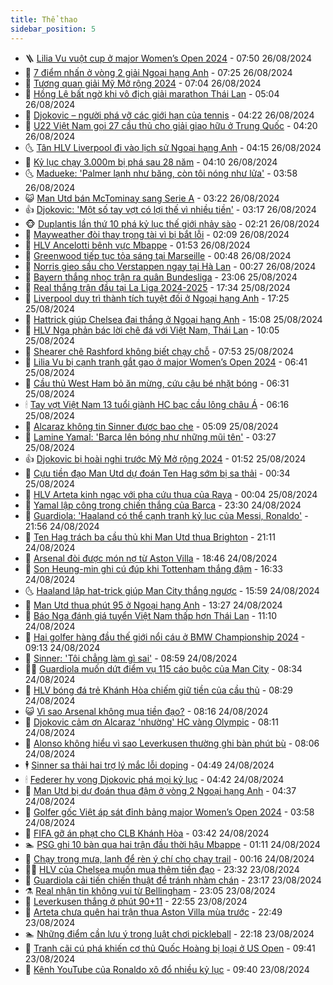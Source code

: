 ```yaml
---
title: Thể thao
sidebar_position: 5
---
```


<!-- vnexpress-the-thao:START -->
- 🪜 [Lilia Vu vuột cup ở major Women’s Open 2024](https://vnexpress.net/lilia-vu-vuot-cup-o-major-women-s-open-2024-4785826.html) - 07:50 26/08/2024
- 🦩 [7 điểm nhấn ở vòng 2 giải Ngoại hạng Anh](https://vnexpress.net/7-diem-nhan-o-vong-2-giai-ngoai-hang-anh-4785755.html) - 07:25 26/08/2024
- 🧰 [Tương quan giải Mỹ Mở rộng 2024](https://vnexpress.net/tuong-quan-giai-my-mo-rong-2024-4785747.html) - 07:04 26/08/2024
- 🤗 [Hồng Lệ bất ngờ khi vô địch giải marathon Thái Lan](https://vnexpress.net/hong-le-bat-ngo-khi-vo-dich-giai-marathon-thai-lan-4785750.html) - 05:04 26/08/2024
- 🥳 [Djokovic – người phá vỡ các giới hạn của tennis](https://vnexpress.net/djokovic-nguoi-pha-vo-cac-gioi-han-cua-tennis-4785712.html) - 04:22 26/08/2024
- 🦣 [U22 Việt Nam gọi 27 cầu thủ cho giải giao hữu ở Trung Quốc](https://vnexpress.net/u22-viet-nam-goi-27-cau-thu-cho-giai-giao-huu-o-trung-quoc-4785728.html) - 04:20 26/08/2024
- 🌜 [Tân HLV Liverpool đi vào lịch sử Ngoại hạng Anh](https://vnexpress.net/tan-hlv-liverpool-di-vao-lich-su-ngoai-hang-anh-4785634.html) - 04:15 26/08/2024
- 🫶 [Kỷ lục chạy 3.000m bị phá sau 28 năm](https://vnexpress.net/ky-luc-chay-3-000m-bi-pha-sau-28-nam-4785696.html) - 04:10 26/08/2024
- 🌜 [Madueke: &#39;Palmer lạnh như băng, còn tôi nóng như lửa&#39;](https://vnexpress.net/madueke-palmer-lanh-nhu-bang-con-toi-nong-nhu-lua-4785675.html) - 03:58 26/08/2024
- 😺 [Man Utd bán McTominay sang Serie A](https://vnexpress.net/man-utd-ban-mctominay-sang-serie-a-4785609.html) - 03:22 26/08/2024
- 👍 [Djokovic: &#39;Một số tay vợt có lợi thế vì nhiều tiền&#39;](https://vnexpress.net/djokovic-mot-so-tay-vot-co-loi-the-vi-nhieu-tien-4785663.html) - 03:17 26/08/2024
- 🐵 [Duplantis lần thứ 10 phá kỷ lục thế giới nhảy sào](https://vnexpress.net/duplantis-lan-thu-10-pha-ky-luc-the-gioi-nhay-sao-4785649.html) - 02:21 26/08/2024
- 💫 [Mayweather đòi thay trọng tài vì bị bắt lỗi](https://vnexpress.net/mayweather-doi-thay-trong-tai-vi-bi-bat-loi-4785642.html) - 02:09 26/08/2024
- 🦆 [HLV Ancelotti bênh vực Mbappe](https://vnexpress.net/hlv-ancelotti-benh-vuc-mbappe-4785626.html) - 01:53 26/08/2024
- 🙉 [Greenwood tiếp tục tỏa sáng tại Marseille](https://vnexpress.net/greenwood-tiep-tuc-toa-sang-tai-marseille-4785581.html) - 00:48 26/08/2024
- 📝 [Norris gieo sầu cho Verstappen ngay tại Hà Lan](https://vnexpress.net/norris-gieo-sau-cho-verstappen-ngay-tai-ha-lan-4785575.html) - 00:27 26/08/2024
- 💯 [Bayern thắng nhọc trận ra quân Bundesliga](https://vnexpress.net/bayern-thang-nhoc-tran-ra-quan-bundesliga-4785553.html) - 23:06 25/08/2024
- 🌈 [Real thắng trận đầu tại La Liga 2024-2025](https://vnexpress.net/real-thang-tran-dau-tai-la-liga-2024-2025-4785560.html) - 17:34 25/08/2024
- 🦩 [Liverpool duy trì thành tích tuyệt đối ở Ngoại hạng Anh](https://vnexpress.net/liverpool-duy-tri-thanh-tich-tuyet-doi-o-ngoai-hang-anh-4785559.html) - 17:25 25/08/2024
- 🐲 [Hattrick giúp Chelsea đại thắng ở Ngoại hạng Anh](https://vnexpress.net/hattrick-giup-chelsea-dai-thang-o-ngoai-hang-anh-4785550.html) - 15:08 25/08/2024
- 🌁 [HLV Nga phản bác lời chê đá với Việt Nam, Thái Lan](https://vnexpress.net/hlv-nga-phan-bac-loi-che-da-voi-viet-nam-thai-lan-4785515.html) - 10:05 25/08/2024
- 💯 [Shearer chê Rashford không biết chạy chỗ](https://vnexpress.net/shearer-che-rashford-khong-biet-chay-cho-4785469.html) - 07:53 25/08/2024
- 🌝 [Lilia Vu bị cạnh tranh gắt gao ở major Women’s Open 2024](https://vnexpress.net/lilia-vu-bi-canh-tranh-gat-gao-o-major-women-s-open-2024-4785461.html) - 06:41 25/08/2024
- 🤖 [Cầu thủ West Ham bỏ ăn mừng, cứu cậu bé nhặt bóng](https://vnexpress.net/cau-thu-west-ham-bo-an-mung-cuu-cau-be-nhat-bong-4785443.html) - 06:31 25/08/2024
- 🕯 [Tay vợt Việt Nam 13 tuổi giành HC bạc cầu lông châu Á](https://vnexpress.net/tay-vot-viet-nam-13-tuoi-gianh-hc-bac-cau-long-chau-a-4785457.html) - 06:16 25/08/2024
- 🧰 [Alcaraz không tin Sinner được bao che](https://vnexpress.net/alcaraz-khong-tin-sinner-duoc-bao-che-4785432.html) - 05:09 25/08/2024
- 🥳 [Lamine Yamal: &#39;Barca lên bóng như những mũi tên&#39;](https://vnexpress.net/lamine-yamal-barca-len-bong-nhu-nhung-mui-ten-4785419.html) - 03:27 25/08/2024
- 👍 [Djokovic bị hoài nghi trước Mỹ Mở rộng 2024](https://vnexpress.net/djokovic-bi-hoai-nghi-truoc-my-mo-rong-2024-4785380.html) - 01:52 25/08/2024
- 💪 [Cựu tiền đạo Man Utd dự đoán Ten Hag sớm bị sa thải](https://vnexpress.net/cuu-tien-dao-man-utd-du-doan-ten-hag-som-bi-sa-thai-4785367.html) - 00:34 25/08/2024
- 👹 [HLV Arteta kinh ngạc với pha cứu thua của Raya](https://vnexpress.net/hlv-arteta-kinh-ngac-voi-pha-cuu-thua-cua-raya-4785364.html) - 00:04 25/08/2024
- 🧰 [Yamal lập công trong chiến thắng của Barca](https://vnexpress.net/yamal-lap-cong-trong-chien-thang-cua-barca-4785359.html) - 23:30 24/08/2024
- 🚀 [Guardiola: &#39;Haaland có thể cạnh tranh kỷ lục của Messi, Ronaldo&#39;](https://vnexpress.net/guardiola-haaland-co-the-canh-tranh-ky-luc-cua-messi-ronaldo-4785361.html) - 21:56 24/08/2024
- 🎃 [Ten Hag trách ba cầu thủ khi Man Utd thua Brighton](https://vnexpress.net/ten-hag-trach-ba-cau-thu-khi-man-utd-thua-brighton-4785360.html) - 21:11 24/08/2024
- 🧰 [Arsenal đòi được món nợ từ Aston Villa](https://vnexpress.net/arsenal-doi-duoc-mon-no-tu-aston-villa-4785356.html) - 18:46 24/08/2024
- 👀 [Son Heung-min ghi cú đúp khi Tottenham thắng đậm](https://vnexpress.net/son-heung-min-ghi-cu-dup-khi-tottenham-thang-dam-4785351.html) - 16:33 24/08/2024
- 🌜 [Haaland lập hat-trick giúp Man City thắng ngược](https://vnexpress.net/haaland-lap-hat-trick-giup-man-city-thang-nguoc-4785344.html) - 15:59 24/08/2024
- 🫶 [Man Utd thua phút 95 ở Ngoại hạng Anh](https://vnexpress.net/man-utd-thua-phut-95-o-ngoai-hang-anh-4785327.html) - 13:27 24/08/2024
- 🦄 [Báo Nga đánh giá tuyển Việt Nam thấp hơn Thái Lan](https://vnexpress.net/bao-nga-danh-gia-tuyen-viet-nam-thap-hon-thai-lan-4785302.html) - 11:10 24/08/2024
- 🥳 [Hai golfer hàng đầu thế giới nổi cáu ở BMW Championship 2024](https://vnexpress.net/hai-golfer-hang-dau-the-gioi-noi-cau-o-bmw-championship-2024-4785279.html) - 09:13 24/08/2024
- 🐲 [Sinner: &#39;Tôi chẳng làm gì sai&#39;](https://vnexpress.net/sinner-toi-chang-lam-gi-sai-4785237.html) - 08:59 24/08/2024
- 🧑‍🏫 [Guardiola muốn dứt điểm vụ 115 cáo buộc của Man City](https://vnexpress.net/guardiola-muon-dut-diem-vu-115-cao-buoc-cua-man-city-4785209.html) - 08:34 24/08/2024
- 🤔 [HLV bóng đá trẻ Khánh Hòa chiếm giữ tiền của cầu thủ](https://vnexpress.net/hlv-bong-da-tre-khanh-hoa-chiem-giu-tien-cua-cau-thu-4785265.html) - 08:29 24/08/2024
- 😺 [Vì sao Arsenal không mua tiền đạo?](https://vnexpress.net/vi-sao-arsenal-khong-mua-tien-dao-4785263.html) - 08:16 24/08/2024
- 💪 [Djokovic cảm ơn Alcaraz &#39;nhường&#39; HC vàng Olympic](https://vnexpress.net/djokovic-cam-on-alcaraz-nhuong-hc-vang-olympic-4785226.html) - 08:11 24/08/2024
- 💼 [Alonso không hiểu vì sao Leverkusen thường ghi bàn phút bù](https://vnexpress.net/alonso-khong-hieu-vi-sao-leverkusen-thuong-ghi-ban-phut-bu-4785169.html) - 08:06 24/08/2024
- 🕴 [Sinner sa thải hai trợ lý mắc lỗi doping](https://vnexpress.net/sinner-sa-thai-hai-tro-ly-mac-loi-doping-4785214.html) - 04:49 24/08/2024
- 🕯 [Federer hy vọng Djokovic phá mọi kỷ lục](https://vnexpress.net/federer-hy-vong-djokovic-pha-moi-ky-luc-4785221.html) - 04:42 24/08/2024
- 📝 [Man Utd bị dự đoán thua đậm ở vòng 2 Ngoại hạng Anh](https://vnexpress.net/man-utd-bi-du-doan-thua-dam-o-vong-2-ngoai-hang-anh-4785215.html) - 04:37 24/08/2024
- 🧐 [Golfer gốc Việt áp sát đỉnh bảng major Women’s Open 2024](https://vnexpress.net/golfer-goc-viet-ap-sat-dinh-bang-major-women-s-open-2024-4785198.html) - 03:58 24/08/2024
- 🙉 [FIFA gỡ án phạt cho CLB Khánh Hòa](https://vnexpress.net/fifa-go-an-phat-cho-clb-khanh-hoa-4785188.html) - 03:42 24/08/2024
- 🏊 [PSG ghi 10 bàn qua hai trận đầu thời hậu Mbappe](https://vnexpress.net/psg-ghi-10-ban-qua-hai-tran-dau-thoi-hau-mbappe-4785131.html) - 01:11 24/08/2024
- 🌊 [Chạy trong mưa, lạnh để rèn ý chí cho chạy trail](https://vnexpress.net/chay-trong-mua-lanh-de-ren-y-chi-cho-chay-trail-4782667.html) - 00:16 24/08/2024
- 👨‍🏫 [HLV của Chelsea muốn mua thêm tiền đạo](https://vnexpress.net/hlv-cua-chelsea-muon-mua-them-tien-dao-4785096.html) - 23:32 23/08/2024
- 🥷 [Guardiola cải tiến chiến thuật để tránh nhàm chán](https://vnexpress.net/guardiola-cai-tien-chien-thuat-de-tranh-nham-chan-4785095.html) - 23:17 23/08/2024
- ⚗️ [Real nhận tin không vui từ Bellingham](https://vnexpress.net/real-nhan-tin-khong-vui-tu-bellingham-4785094.html) - 23:05 23/08/2024
- 🌮 [Leverkusen thắng ở phút 90+11](https://vnexpress.net/leverkusen-thang-o-phut-90-11-4785092.html) - 22:55 23/08/2024
- 🤩 [Arteta chưa quên hai trận thua Aston Villa mùa trước](https://vnexpress.net/arteta-chua-quen-hai-tran-thua-aston-villa-mua-truoc-4785093.html) - 22:49 23/08/2024
- 🏊 [Những điểm cần lưu ý trong luật chơi pickleball](https://vnexpress.net/nhung-diem-can-luu-y-trong-luat-choi-pickleball-4784973.html) - 22:18 23/08/2024
- 🐎 [Tranh cãi cú phá khiến cơ thủ Quốc Hoàng bị loại ở US Open](https://vnexpress.net/tranh-cai-cu-pha-khien-co-thu-quoc-hoang-bi-loai-o-us-open-4784995.html) - 09:41 23/08/2024
- 💫 [Kênh YouTube của Ronaldo xô đổ nhiều kỷ lục](https://vnexpress.net/kenh-youtube-cua-ronaldo-xo-do-nhieu-ky-luc-4784912.html) - 09:40 23/08/2024<!-- vnexpress-the-thao:END -->
